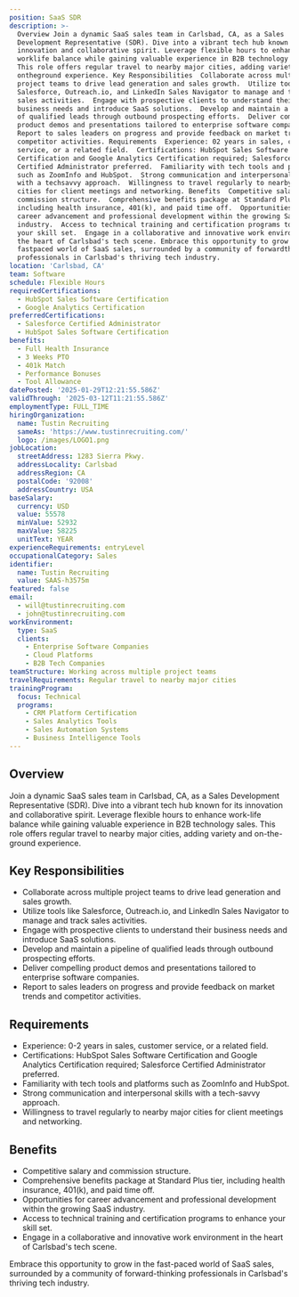 ```yaml
---
position: SaaS SDR
description: >-
  Overview Join a dynamic SaaS sales team in Carlsbad, CA, as a Sales
  Development Representative (SDR). Dive into a vibrant tech hub known for its
  innovation and collaborative spirit. Leverage flexible hours to enhance
  worklife balance while gaining valuable experience in B2B technology sales.
  This role offers regular travel to nearby major cities, adding variety and
  ontheground experience. Key Responsibilities  Collaborate across multiple
  project teams to drive lead generation and sales growth.  Utilize tools like
  Salesforce, Outreach.io, and LinkedIn Sales Navigator to manage and track
  sales activities.  Engage with prospective clients to understand their
  business needs and introduce SaaS solutions.  Develop and maintain a pipeline
  of qualified leads through outbound prospecting efforts.  Deliver compelling
  product demos and presentations tailored to enterprise software companies. 
  Report to sales leaders on progress and provide feedback on market trends and
  competitor activities. Requirements  Experience: 02 years in sales, customer
  service, or a related field.  Certifications: HubSpot Sales Software
  Certification and Google Analytics Certification required; Salesforce
  Certified Administrator preferred.  Familiarity with tech tools and platforms
  such as ZoomInfo and HubSpot.  Strong communication and interpersonal skills
  with a techsavvy approach.  Willingness to travel regularly to nearby major
  cities for client meetings and networking. Benefits  Competitive salary and
  commission structure.  Comprehensive benefits package at Standard Plus tier,
  including health insurance, 401(k), and paid time off.  Opportunities for
  career advancement and professional development within the growing SaaS
  industry.  Access to technical training and certification programs to enhance
  your skill set.  Engage in a collaborative and innovative work environment in
  the heart of Carlsbad's tech scene. Embrace this opportunity to grow in the
  fastpaced world of SaaS sales, surrounded by a community of forwardthinking
  professionals in Carlsbad's thriving tech industry.
location: 'Carlsbad, CA'
team: Software
schedule: Flexible Hours
requiredCertifications:
  - HubSpot Sales Software Certification
  - Google Analytics Certification
preferredCertifications:
  - Salesforce Certified Administrator
  - HubSpot Sales Software Certification
benefits:
  - Full Health Insurance
  - 3 Weeks PTO
  - 401k Match
  - Performance Bonuses
  - Tool Allowance
datePosted: '2025-01-29T12:21:55.586Z'
validThrough: '2025-03-12T11:21:55.586Z'
employmentType: FULL_TIME
hiringOrganization:
  name: Tustin Recruiting
  sameAs: 'https://www.tustinrecruiting.com/'
  logo: /images/LOGO1.png
jobLocation:
  streetAddress: 1283 Sierra Pkwy.
  addressLocality: Carlsbad
  addressRegion: CA
  postalCode: '92008'
  addressCountry: USA
baseSalary:
  currency: USD
  value: 55578
  minValue: 52932
  maxValue: 58225
  unitText: YEAR
experienceRequirements: entryLevel
occupationalCategory: Sales
identifier:
  name: Tustin Recruiting
  value: SAAS-h3575m
featured: false
email:
  - will@tustinrecruiting.com
  - john@tustinrecruiting.com
workEnvironment:
  type: SaaS
  clients:
    - Enterprise Software Companies
    - Cloud Platforms
    - B2B Tech Companies
teamStructure: Working across multiple project teams
travelRequirements: Regular travel to nearby major cities
trainingProgram:
  focus: Technical
  programs:
    - CRM Platform Certification
    - Sales Analytics Tools
    - Sales Automation Systems
    - Business Intelligence Tools
---
```




## Overview
Join a dynamic SaaS sales team in Carlsbad, CA, as a Sales Development Representative (SDR). Dive into a vibrant tech hub known for its innovation and collaborative spirit. Leverage flexible hours to enhance work-life balance while gaining valuable experience in B2B technology sales. This role offers regular travel to nearby major cities, adding variety and on-the-ground experience.

## Key Responsibilities
- Collaborate across multiple project teams to drive lead generation and sales growth.
- Utilize tools like Salesforce, Outreach.io, and LinkedIn Sales Navigator to manage and track sales activities.
- Engage with prospective clients to understand their business needs and introduce SaaS solutions.
- Develop and maintain a pipeline of qualified leads through outbound prospecting efforts.
- Deliver compelling product demos and presentations tailored to enterprise software companies.
- Report to sales leaders on progress and provide feedback on market trends and competitor activities.

## Requirements
- Experience: 0-2 years in sales, customer service, or a related field.
- Certifications: HubSpot Sales Software Certification and Google Analytics Certification required; Salesforce Certified Administrator preferred.
- Familiarity with tech tools and platforms such as ZoomInfo and HubSpot.
- Strong communication and interpersonal skills with a tech-savvy approach.
- Willingness to travel regularly to nearby major cities for client meetings and networking.

## Benefits
- Competitive salary and commission structure.
- Comprehensive benefits package at Standard Plus tier, including health insurance, 401(k), and paid time off.
- Opportunities for career advancement and professional development within the growing SaaS industry.
- Access to technical training and certification programs to enhance your skill set.
- Engage in a collaborative and innovative work environment in the heart of Carlsbad's tech scene.

Embrace this opportunity to grow in the fast-paced world of SaaS sales, surrounded by a community of forward-thinking professionals in Carlsbad's thriving tech industry.
